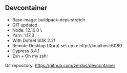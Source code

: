 ## Devcontainer

- Base image: buildpack-deps:stretch
- GIT updated
- Node: 12.10.0 \
- Yarn: 1.17.3
- With Dotnet SDK 2.2!
- Remote Desktop (Xpra) set up o: http://localhost:6080
- Cypress 3.4.1
- Zsh + Oh my zsh!


Git repository: https://github.com/zerdos/devcontainer
